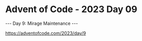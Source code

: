 # Advent of Code - 2023 Day 09

--- Day 9: Mirage Maintenance ---

https://adventofcode.com/2023/day/9
